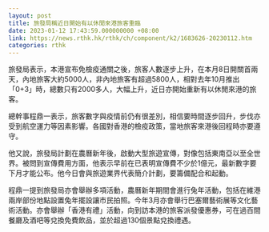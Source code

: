 ```yaml
---
layout: post
title: 旅發局稱近日開始有以休閒來港旅客重臨
date: 2023-01-12 17:43:59.000000000 +08:00
link: https://news.rthk.hk/rthk/ch/component/k2/1683626-20230112.htm
categories: rthk
---
```


旅發局表示，本港宣布免檢疫通關之後，旅客人數逐步上升，在本月8日開關首兩天，內地旅客大約5000人，非內地旅客有超過5800人，相對去年10月推出「0+3」時，總數只有2000多人，大幅上升，近日亦開始重新有以休閒來港的旅客。

總幹事程鼎一表示，旅客數字與疫情前仍有很差別，相信要時間逐步回升，步伐亦受到航空運力等因素影響。各國對香港的檢疫政策，當地旅客來港後回程時亦要遵守。

他又說，旅發局計劃在農曆新年後，啟動大型旅遊宣傳，對像包括東南亞以至全世界。被問到宣傳費用方面，他表示早前在已表明宣傳費不少於1億元，最新數字要下月才能公布。他今日會與旅遊業界代表簡介計劃，要籌備配合和起動。

程鼎一提到旅發局亦會舉辦多項活動，農曆新年期間會進行兔年活動，包括在維港兩岸部份地點設置兔年擺設讓巿民拍照。今年3月亦會舉行巴塞爾藝術展等文化藝術活動。亦會舉辦「香港有禮」活動，向到訪本港的旅客派發優惠券，可在過百間餐廳及酒吧等兌換免費飲品，並於超過130個景點兌換禮遇。
